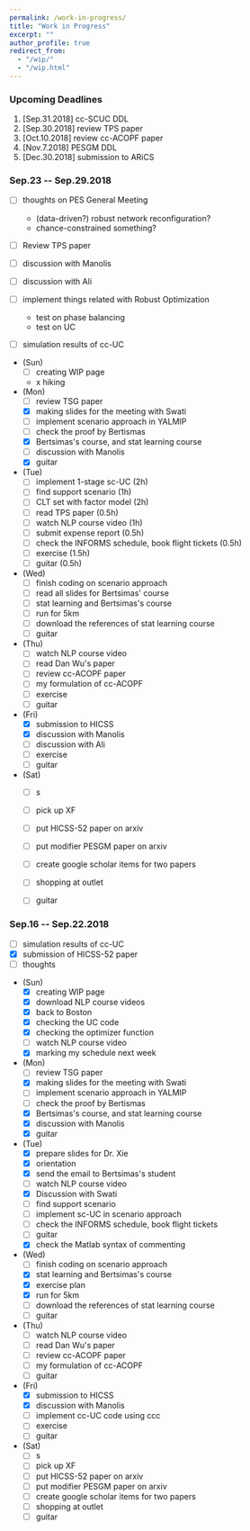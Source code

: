 ```yaml
---
permalink: /work-in-progress/
title: "Work in Progress"
excerpt: ""
author_profile: true
redirect_from: 
  - "/wip/"
  - "/wip.html"
---
```


### Upcoming Deadlines

1. [Sep.31.2018] cc-SCUC DDL
1. [Sep.30.2018] review TPS paper
1. [Oct.10.2018] review cc-ACOPF paper
1. [Nov.7.2018] PESGM DDL 
1. [Dec.30.2018] submission to ARiCS


### Sep.23 -- Sep.29.2018
- [ ] thoughts on PES General Meeting
  - (data-driven?) robust network reconfiguration?
  - chance-constrained something?
- [ ] Review TPS paper
- [ ] discussion with Manolis
- [ ] discussion with Ali
- [ ] implement things related with Robust Optimization
  - test on phase balancing
  - test on UC
- [ ] simulation results of cc-UC


* (Sun)
  - [ ] creating WIP page
  - x hiking
* (Mon) 
  - [ ] review TSG paper
  - [x] making slides for the meeting with Swati
  - [ ] implement scenario approach in YALMIP
  - [ ] check the proof by Bertismas
  - [x] Bertsimas's course, and stat learning course
  - [ ] discussion with Manolis
  - [x] guitar
* (Tue)
  - [ ] implement 1-stage sc-UC (2h)
  - [ ] find support scenario (1h)
  - [ ] CLT set with factor model (2h)  
  - [ ] read TPS paper (0.5h)
  - [ ] watch NLP course video (1h)
  - [ ] submit expense report (0.5h)
  - [ ] check the INFORMS schedule, book flight tickets (0.5h)  
  - [ ] exercise (1.5h)   
  - [ ] guitar (0.5h)
* (Wed)
  - [ ] finish coding on scenario approach
  - [ ] read all slides for Bertsimas' course
  - [ ] stat learning and Bertsimas's course
  - [ ] run for 5km
  - [ ] download the references of stat learning course
  - [ ] guitar
* (Thu)
  - [ ] watch NLP course video
  - [ ] read Dan Wu's paper
  - [ ] review cc-ACOPF paper
  - [ ] my formulation of cc-ACOPF
  - [ ] exercise  
  - [ ] guitar
* (Fri)
  - [x] submission to HICSS
  - [x] discussion with Manolis
  - [ ] discussion with Ali 
  - [ ] exercise
  - [ ] guitar
* (Sat)
  - [ ] s
  - [ ] pick up XF
  - [ ] put HICSS-52 paper on arxiv
  - [ ] put modifier PESGM paper on arxiv
  - [ ] create google scholar items for two papers
  - [ ] shopping at outlet
  - [ ] guitar  


### Sep.16 -- Sep.22.2018

- [ ] simulation results of cc-UC
- [x] submission of HICSS-52 paper
- [ ] thoughts

* (Sun)
  - [x] creating WIP page
  - [x] download NLP course videos
  - [x] back to Boston
  - [x] checking the UC code
  - [x] checking the optimizer function
  - [ ] watch NLP course video
  - [x] marking my schedule next week
* (Mon) 
  - [ ] review TSG paper
  - [x] making slides for the meeting with Swati
  - [ ] implement scenario approach in YALMIP
  - [ ] check the proof by Bertismas
  - [x] Bertsimas's course, and stat learning course
  - [x] discussion with Manolis
  - [x] guitar
* (Tue)
  - [x] prepare slides for Dr. Xie
  - [x] orientation
  - [x] send the email to Bertsimas's student
  - [ ] watch NLP course video
  - [x] Discussion with Swati
  - [ ] find support scenario
  - [ ] implement sc-UC in scenario approach
  - [ ] check the INFORMS schedule, book flight tickets
  - [ ] guitar
  - [x] check the Matlab syntax of commenting
* (Wed)
  - [ ] finish coding on scenario approach
  - [x] stat learning and Bertsimas's course
  - [x] exercise plan
  - [x] run for 5km
  - [ ] download the references of stat learning course
  - [ ] guitar
* (Thu)
  - [ ] watch NLP course video
  - [ ] read Dan Wu's paper
  - [ ] review cc-ACOPF paper
  - [ ] my formulation of cc-ACOPF
  - [ ] guitar
* (Fri)
  - [x] submission to HICSS
  - [x] discussion with Manolis
  - [ ] implement cc-UC code using ccc
  - [ ] exercise
  - [ ] guitar
* (Sat)
  - [ ] s
  - [ ] pick up XF
  - [ ] put HICSS-52 paper on arxiv
  - [ ] put modifier PESGM paper on arxiv
  - [ ] create google scholar items for two papers
  - [ ] shopping at outlet
  - [ ] guitar  